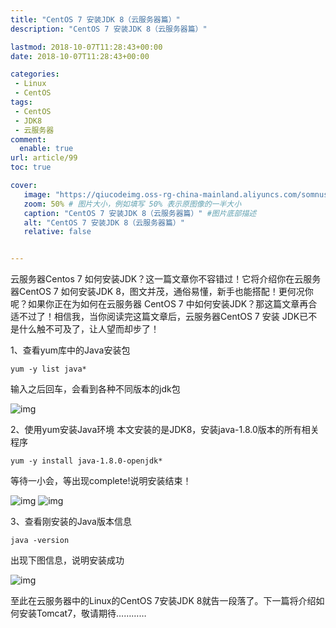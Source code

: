 ```yaml
---
title: "CentOS 7 安装JDK 8（云服务器篇）"
description: "CentOS 7 安装JDK 8（云服务器篇）"

lastmod: 2018-10-07T11:28:43+00:00
date: 2018-10-07T11:28:43+00:00

categories:
 - Linux
 - CentOS
tags:
 - CentOS
 - JDK8
 - 云服务器
comment:
  enable: true
url: article/99
toc: true

cover:
   image: "https://qiucodeimg.oss-rg-china-mainland.aliyuncs.com/somnus/1538881870439.png" #图片路径例如：posts/tech/123/123.png
   zoom: 50% # 图片大小，例如填写 50% 表示原图像的一半大小
   caption: "CentOS 7 安装JDK 8（云服务器篇）" #图片底部描述
   alt: "CentOS 7 安装JDK 8（云服务器篇）"
   relative: false


---
```


云服务器Centos 7 如何安装JDK？这一篇文章你不容错过！它将介绍你在云服务器CentOS 7 如何安装JDK 8，图文并茂，通俗易懂，新手也能搭配！更何况你呢？如果你正在为如何在云服务器 CentOS 7 中如何安装JDK？那这篇文章再合适不过了！相信我，当你阅读完这篇文章后，云服务器CentOS 7 安装 JDK已不是什么触不可及了，让人望而却步了！

<!--more-->

1、查看yum库中的Java安装包

```shell
yum -y list java*
```



输入之后回车，会看到各种不同版本的jdk包

![img](https://qiucodeimg.oss-rg-china-mainland.aliyuncs.com/somnus/1538881870439.png)

2、使用yum安装Java环境
本文安装的是JDK8，安装java-1.8.0版本的所有相关程序

```shell
yum -y install java-1.8.0-openjdk*
```



等待一小会，等出现complete!说明安装结束！

![img](https://qiucodeimg.oss-rg-china-mainland.aliyuncs.com/somnus/1538882205532.png)
![img](https://qiucodeimg.oss-rg-china-mainland.aliyuncs.com/somnus/1538882212577.png)

3、查看刚安装的Java版本信息

```shell
java -version
```



出现下图信息，说明安装成功

![img](https://qiucodeimg.oss-rg-china-mainland.aliyuncs.com/somnus/1538882302806.png)

至此在云服务器中的Linux的CentOS 7安装JDK 8就告一段落了。下一篇将介绍如何安装Tomcat7，敬请期待…………